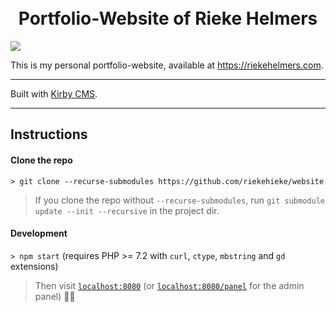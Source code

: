 <br>
<br>

<h1 align="center">Portfolio-Website of Rieke Helmers</h1>

<img src="https://user-images.githubusercontent.com/30436310/86271482-3b8ce280-bbcd-11ea-977f-47da34962ec2.jpg">

This is my personal portfolio-website, available at <a href="https://riekehelmers.com" target="_blank">https://riekehelmers.com</a>.
___

Built with <a href="https://getkirby.com" target="_blank">Kirby CMS</a>.

___
## Instructions

#### Clone the repo

`> git clone --recurse-submodules https://github.com/riekehieke/website`

> If you clone the repo without `--recurse-submodules`, run `git submodule update --init --recursive` in the project dir.

#### Development

`> npm start` (requires PHP >= 7.2 with `curl`, `ctype`, `mbstring` and `gd` extensions)

> Then visit [`localhost:8080`](http://localhost:8080) (or [`localhost:8080/panel`](http://localhost:8080/panel) for the admin panel) 👍🏻

